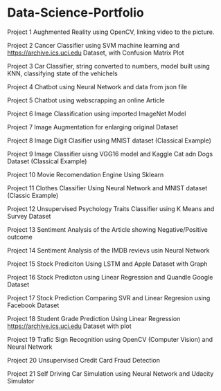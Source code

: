 # Data-Science-Portfolio
Project 1
Aughmented Reality using OpenCV, linking video to the picture.

Project 2
Cancer Classifier using SVM machine learning and https://archive.ics.uci.edu Dataset, with Confusion Matrix Plot

Project 3
Car Classifier, string converted to numbers, model built using KNN, classifying state of the vehichels

Project 4
Chatbot using Neural Network and data from json file

Project 5
Chatbot using webscrapping an online Article 

Project 6
Image Classification using imported ImageNet Model

Project 7
Image Augmentation for enlarging original Dataset

Project 8
Image Digit Clasifier using MNIST dataset (Classical Example)

Project 9
Image Classifier uisng VGG16 model and Kaggle Cat adn Dogs Dataset (Classical Example)

Project 10
Movie Recomendation Engine Using Sklearn

Project 11
Clothes Classifier Using Neural Network and MNIST dataset (Classic Example)

Project 12
Unsupervised Psychology Traits Classifier using K Means and Survey Dataset

Project 13 
Sentiment Analysis of the Article showing Negative/Positive outcome

Project 14
Sentiment Analysis of the IMDB revievs usin Neural Network

Project 15
Stock Prediciton Using LSTM and Apple Dataset with Graph

Project 16
Stock Predicton using Linear Regression and Quandle Google Dataset

Project 17
Stock Prediction Comparing SVR and Linear Regresion using Facebook Dataset

Project 18
Student Grade Prediction Using Linear Regression https://archive.ics.uci.edu Dataset with plot

Project 19
Trafic Sign Recognition using OpenCV (Computer Vision) and Neural Network

Project 20
Unsupervised Credit Card Fraud Detection

Project 21
Self Driving Car Simulation using Neural Network and Udacity Simulator
